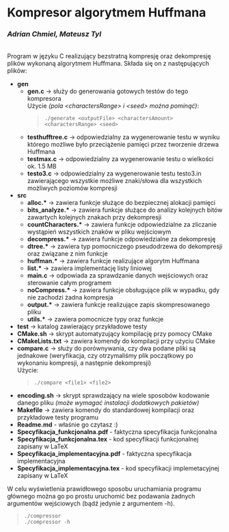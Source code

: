 # **Kompresor algorytmem Huffmana**
### ***Adrian Chmiel, Mateusz Tyl***
\
Program w języku C realizujący bezstratną kompresję oraz dekompresję plików wykonaną algorytmem Huffmana. Składa się on z następujących plików:
* **gen**
  * **gen.c** -> służy do generowania gotowych testów do tego kompresora \
    Użycie *(pola \<charactersRange> i \<seed> można pominąć)*:
    > `./generate <outputFile> <charactersAmount> <charactersRange> <seed>` 
  * **testhufftree.c** -> odpowiedzialny za wygenerowanie testu w wyniku którego możliwe było przeciążenie pamięci przez tworzenie drzewa Huffmana
  * **testmax.c** -> odpowiedzialny za wygenerowanie testu o wielkości ok. 1.5 MB
  * **testo3.c** -> odpowiedzialny za wygenerowanie testu testo3.in zawierającego wszystkie możliwe znaki/słowa dla wszystkich możliwych poziomów kompresji
* **src**
  * **alloc.\*** -> zawiera funkcje służące do bezpiecznej alokacji pamięci
  * **bits_analyze.\*** -> zawiera funkcje służące do analizy kolejnych bitów zawartych kolejnych znakach przy dekompresji
  * **countCharacters.\*** -> zawiera funkcje odpowiedzialne za zliczanie wystąpień wszystkich znaków w pliku wejściowym
  * **decompress.\*** -> zawiera funkcje odpowiedzialne za dekompresję
  * **dtree.\*** -> zawiera typ pomocniczego pseudodrzewa do dekompresji oraz związane z nim funkcje
  * **huffman.\*** -> zawiera funkcje realizujące algorytm Huffmana
  * **list.\*** -> zawiera implementację listy liniowej
  * **main.c** -> odpowiada za sprawdzanie danych wejściowych oraz sterowanie całym programem
  * **noCompress.\*** -> zawiera funkcje obsługujące plik w wypadku, gdy nie zachodzi żadna kompresja
  * **output.\*** -> zawiera funkcje realizujące zapis skompresowanego pliku
  * **utils.\*** -> zawiera pomocnicze typy oraz funkcje
* **test** -> katalog zawierający przykładowe testy
* **CMake.sh** -> skrypt automatyzujący kompilację przy pomocy CMake
* **CMakeLists.txt** -> zawiera komendy do kompilacji przy użyciu CMake
* **compare.c** -> służy do porównywania, czy dwa podane pliki są jednakowe (weryfikacja, czy otrzymaliśmy plik początkowy po wykonaniu kompresji, a następnie dekompresji) \
  Użycie:
  > `./compare <file1> <file2>` 
* **encoding.sh** -> skrypt sprawdzający na wiele sposobów kodowanie danego pliku *(może wymagać instalacji dodatkowych pakietów)*
* **Makefile** -> zawiera komendy do standardowej kompilacji oraz przykładowe testy programu
* **Readme.md** - właśnie go czytasz :)
* **Specyfikacja_funkcjonalna.pdf** - faktyczna specyfikacja funkcjonalna
* **Specyfikacja_funkcjonalna.tex** - kod specyfikacji funkcjonalnej zapisany w LaTeX
* **Specyfikacja_implementacyjna.pdf** - faktyczna specyfikacja implementacyjna
* **Specyfikacja_implementacyjna.tex** - kod specyfikacji implemetacyjnej zapisany w LaTeX

W celu wyświetlenia prawidłowego sposobu uruchamiania programu głównego można go po prostu uruchomić bez podawania żadnych argumentów wejściowych (bądź jedynie z argumentem -h).

> `./compressor` \
> `./compressor -h`
